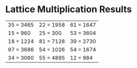 # Lattice Multiplication Results

|   |   |   |
|---|---|---|
| 35 = 3465 | 22 = 1958 | 61 = 1647 |
| 15 = 960 | 25 = 300 | 53 = 3604 |
| 18 = 1224 | 81 = 7128 | 39 = 2730 |
| 97 = 3686 | 54 = 1026 | 54 = 1674 |
| 34 = 3060 | 55 = 4895 | 12 = 984 |
